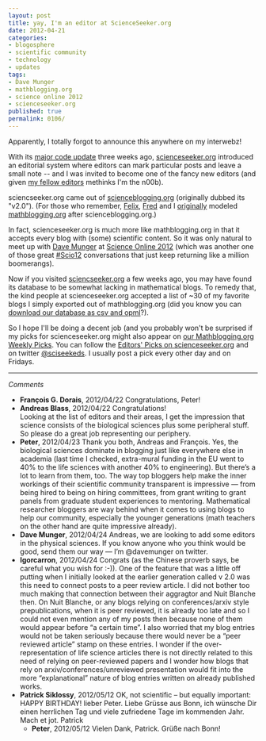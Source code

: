 ```yaml
---
layout: post
title: yay, I'm an editor at ScienceSeeker.org
date: 2012-04-21
categories:
- blogosphere
- scientific community
- technology
- updates
tags:
- Dave Munger
- mathblogging.org
- science online 2012
- scienceseeker.org
published: true
permalink: 0106/
---
```


Apparently, I totally forgot to announce this anywhere on my interwebz!

With its [major code update](https://web.archive.org/web/20120509091827/http://scienceseeker.org/news/2012/04/03/introducing-new-features-and-new-editors/) three weeks ago, [scienceseeker.org](http://scienceseeker.org) introduced an editorial system where editors can mark particular posts and leave a small note -- and I was invited to become one of the fancy new editors (and given [my fellow editors](https://web.archive.org/web/20121029181018/http://scienceseeker.org/news/2012/04/03/introducing-our-new-slate-of-editors/) methinks I'm the n00b).

sciencseeker.org came out of [scienceblogging.org](https://web.archive.org/web/20110415043257/http://scienceblogging.org/) (originally dubbed its "v2.0"). (For those who remember, [Felix](http://www.felixbreuer.net), [Fred](http://boolesrings.org/vonheymann/) and I [originally](http://mathblogging.wordpress.com/about/) modeled [mathblogging.org](http://mathblogging.org) after scienceblogging.org.)

In fact, scienceseeker.org is much more like mathblogging.org in that it accepts every blog with (some) scientific content. So it was only natural to meet up with [Dave Munger](http://twitter.com/#!/davemunger) at [Science Online 2012](https://web.archive.org/web/20110826202353/http://scienceonline2012.com/) (which was another one of those great [#Scio12](http://twitter.com/#!/search/%23scio12) conversations that just keep returning like a million boomerangs).

Now if you visited [sciencseeker.org](http://scienceseeker.org) a few weeks ago, you may have found its database to be somewhat lacking in mathematical blogs. To remedy that, the kind people at scienceseeker.org accepted a list of ~30 of my favorite blogs I simply exported out of mathblogging.org (did you know you can [download our database as csv and opml](https://web.archive.org/web/20120307135703/http://www.mathblogging.org/feeds)?).

So I hope I'll be doing a decent job (and you probably won't be surprised if my picks for scienceseeker.org might also appear on [our Mathblogging.org Weekly Picks](http://mathblogging.wordpress.com/category/weekly-picks/). You can follow the [Editors' Picks on scienceseeker.org](https://web.archive.org/web/*/http://scienceseeker.org/displayfeed/?type=post&filter0=modifier&value0=editorsPicks) and on twitter [@sciseekeds](http://twitter.com/#!/SciSeekEds). I usually post a pick every other day and on Fridays.

---

_Comments_

* **François G. Dorais**, 2012/04/22
  Congratulations, Peter!
* **Andreas Blass**, 2012/04/22
  Congratulations!  
  Looking at the list of editors and their areas, I get the impression that science consists of the biological sciences plus some peripheral stuff.  So please do a great job representing our periphery.
* **Peter**, 2012/04/23
  Thank you both, Andreas and François.
  Yes, the biological sciences dominate in blogging just like everywhere else in academia (last time I checked, extra-mural funding in the EU went to 40<span>%</span> to the life sciences with another 40<span>%</span> to engineering).
  But there’s a lot to learn from them, too. The way top bloggers help make the inner workings of their scientific community transparent is impressive — from being hired to being on hiring committees, from grant writing to grant panels from graduate student experiences to mentoring.
  Mathematical researcher bloggers are way behind when it comes to using blogs to help our community, especially the younger generations (math teachers on the other hand are quite impressive already).
* **Dave Munger**, 2012/04/24
  Andreas, we are looking to add some editors in the physical sciences. If you know anyone who you think would be good, send them our way — I’m @davemunger on twitter.
* **Igorcarron**, 2012/04/24
  Congrats (as the Chinese proverb says, be careful what you wish for :-)).
  One of the feature that was a little off putting when I initially looked at the earlier generation called v 2.0 was this need to connect posts to a peer review article.  I did not bother too much making that connection between their aggragtor and Nuit Blanche then.
  On Nuit Blanche, or any blogs relying on conferences/arxiv style prepublications, when it is peer reviewed, it is already too late and so I could not even mention any of my posts then because none of them would appear before “a certain time”. I also worried that my blog entries would not be taken seriously because there would never be a “peer reviewed article” stamp on these entries.  I wonder if the over-representation of life science articles  there is not directly related to this need of relying on peer-reviewed papers and I wonder how blogs that rely on arxiv/conferences/unreviewed presentation would fit into the more “explanational” nature of blog entries written on already published works.
* **Patrick Siklossy**, 2012/05/12
  OK, not scientific – but equally important: HAPPY BIRTHDAY! lieber Peter.
  Liebe Grüsse aus Bonn, ich wünsche Dir einen herrlichen Tag und viele zufriedene Tage im kommenden Jahr.
  Mach et jot. Patrick
  * **Peter**, 2012/05/12
    Vielen Dank, Patrick. Grüße nach Bonn!

